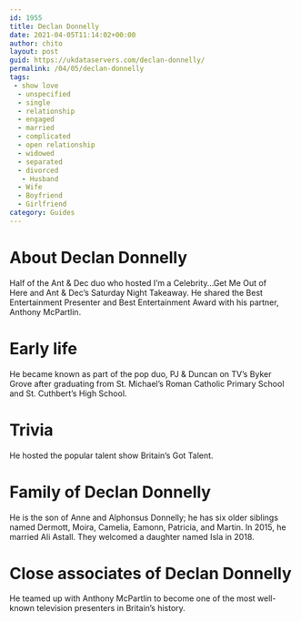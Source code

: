 ```yaml
---
id: 1955
title: Declan Donnelly
date: 2021-04-05T11:14:02+00:00
author: chito
layout: post
guid: https://ukdataservers.com/declan-donnelly/
permalink: /04/05/declan-donnelly
tags:
 - show love
  - unspecified
  - single
  - relationship
  - engaged
  - married
  - complicated
  - open relationship
  - widowed
  - separated
  - divorced
   - Husband
  - Wife
  - Boyfriend
  - Girlfriend
category: Guides
---
```




  
  
#  About Declan Donnelly
                  
                  
                  
Half of the Ant & Dec duo who hosted I&#8217;m a Celebrity&#8230;Get Me Out of Here and Ant & Dec&#8217;s Saturday Night Takeaway. He shared the Best Entertainment Presenter and Best Entertainment Award with his partner, Anthony McPartlin. 
                  
                
                
                
# Early life
                  
                  
                  
He became known as part of the pop duo, PJ & Duncan on TV&#8217;s Byker Grove after graduating from St. Michael&#8217;s Roman Catholic Primary School and St. Cuthbert&#8217;s High School.
                  
                
                
                
# Trivia
                  
                  
                  
He hosted the popular talent show Britain&#8217;s Got Talent.
                  
                
                
                
# Family of Declan Donnelly
                  
                  
                  
He is the son of Anne and Alphonsus Donnelly; he has six older siblings named Dermott, Moira, Camelia, Eamonn, Patricia, and Martin. In 2015, he married Ali Astall. They welcomed a daughter named Isla in 2018.
                  
                
                
                
# Close associates of Declan Donnelly
                  
                  
                  
He teamed up with Anthony McPartlin to become one of the most well-known television presenters in Britain&#8217;s history.
                  
                
              
            
          
          
          
    
    
  
